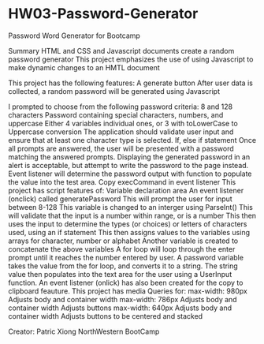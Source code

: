 # HW03-Password-Generator
Password Word Generator for Bootcamp

Summary
HTML and CSS and Javascript documents create a random password generator
This project emphasizes the use of using Javascript to make dynamic changes to an HMTL document

This project has the following features:
A generate button
After user data is collected, a random password will be generated using Javascript

I prompted to choose from the following password criteria: 8 and 128 characters
Password containing special characters, numbers, and uppercase
Either 4 variables individual ones, or 3 with toLowerCase to Uppercase conversion
The application should validate user input and ensure that at least one character type is selected.
If, else if statement
Once all prompts are answered, the user will be presented with a password matching the answered prompts. Displaying the generated password in an alert is acceptable, but attempt to write the password to the page instead.
Event listener will determine the password output with function to populate the value into the test area.
Copy execCommand in event listener
This project has script features of:
Variable declaration area
An event listener (onclick) called generatePassword
This will prompt the user for input between 8-128
This variable is changed to an interger using ParseInt()
This will validate that the input is a number within range, or is a number
This then uses the input to determine the types (or choices) or letters of characters used, using an if statement
This then assigns values to the variables using arrays for character, number or alphabet
Another variable is created to concatenate the above variables
A for loop will loop through the enter prompt until it reaches the number entered by user.
A password variable takes the value from the for loop, and converts it to a string.
The string value then populates into the text area for the user using a UserInput function.
An event listener (onlick) has also been created for the copy to clipboard feauture.
This project has media Queries for:
max-width: 980px
Adjusts body and container width
max-width: 786px
Adjusts body and container width
Adjusts buttons
max-width: 640px
Adjusts body and container width
Adjusts buttons to be centered and stacked


Creator: 
Patric Xiong
NorthWestern BootCamp